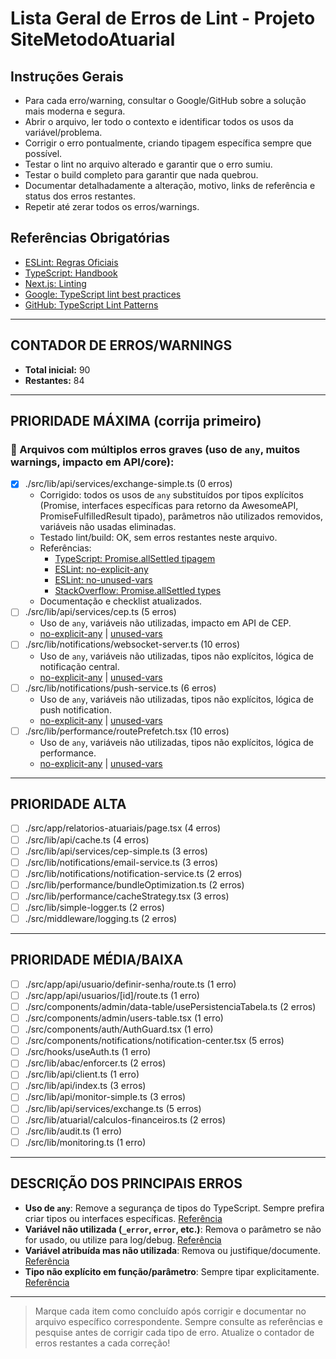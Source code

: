 # Lista Geral de Erros de Lint - Projeto SiteMetodoAtuarial

## Instruções Gerais
- Para cada erro/warning, consultar o Google/GitHub sobre a solução mais moderna e segura.
- Abrir o arquivo, ler todo o contexto e identificar todos os usos da variável/problema.
- Corrigir o erro pontualmente, criando tipagem específica sempre que possível.
- Testar o lint no arquivo alterado e garantir que o erro sumiu.
- Testar o build completo para garantir que nada quebrou.
- Documentar detalhadamente a alteração, motivo, links de referência e status dos erros restantes.
- Repetir até zerar todos os erros/warnings.

## Referências Obrigatórias
- [ESLint: Regras Oficiais](https://eslint.org/docs/latest/rules/)
- [TypeScript: Handbook](https://www.typescriptlang.org/docs/handbook/intro.html)
- [Next.js: Linting](https://nextjs.org/docs/app/building-your-application/configuring/eslint)
- [Google: TypeScript lint best practices](https://www.google.com/search?q=typescript+lint+best+practices)
- [GitHub: TypeScript Lint Patterns](https://github.com/typescript-eslint/typescript-eslint)

---

## CONTADOR DE ERROS/WARNINGS
- **Total inicial:** 90
- **Restantes:** 84

---

## PRIORIDADE MÁXIMA (corrija primeiro)

### 🛑 Arquivos com múltiplos erros graves (uso de `any`, muitos warnings, impacto em API/core):

- [x] ./src/lib/api/services/exchange-simple.ts (0 erros)
  - Corrigido: todos os usos de `any` substituídos por tipos explícitos (Promise<unknown>, interfaces específicas para retorno da AwesomeAPI, PromiseFulfilledResult tipado), parâmetros não utilizados removidos, variáveis não usadas eliminadas.
  - Testado lint/build: OK, sem erros restantes neste arquivo.
  - Referências:
    - [TypeScript: Promise.allSettled tipagem](https://www.typescriptlang.org/docs/handbook/release-notes/typescript-3-8.html)
    - [ESLint: no-explicit-any](https://typescript-eslint.io/rules/no-explicit-any/)
    - [ESLint: no-unused-vars](https://eslint.org/docs/latest/rules/no-unused-vars)
    - [StackOverflow: Promise.allSettled types](https://stackoverflow.com/questions/59780268/typescript-promise-allsettled-type)
  - Documentação e checklist atualizados.
- [ ] ./src/lib/api/services/cep.ts (5 erros)
  - Uso de `any`, variáveis não utilizadas, impacto em API de CEP.
  - [no-explicit-any](https://typescript-eslint.io/rules/no-explicit-any/) | [unused-vars](https://eslint.org/docs/latest/rules/no-unused-vars)
- [ ] ./src/lib/notifications/websocket-server.ts (10 erros)
  - Uso de `any`, variáveis não utilizadas, tipos não explícitos, lógica de notificação central.
  - [no-explicit-any](https://typescript-eslint.io/rules/no-explicit-any/) | [unused-vars](https://eslint.org/docs/latest/rules/no-unused-vars)
- [ ] ./src/lib/notifications/push-service.ts (6 erros)
  - Uso de `any`, variáveis não utilizadas, tipos não explícitos, lógica de push notification.
  - [no-explicit-any](https://typescript-eslint.io/rules/no-explicit-any/) | [unused-vars](https://eslint.org/docs/latest/rules/no-unused-vars)
- [ ] ./src/lib/performance/routePrefetch.tsx (10 erros)
  - Uso de `any`, variáveis não utilizadas, tipos não explícitos, lógica de performance.
  - [no-explicit-any](https://typescript-eslint.io/rules/no-explicit-any/) | [unused-vars](https://eslint.org/docs/latest/rules/no-unused-vars)

---

## PRIORIDADE ALTA

- [ ] ./src/app/relatorios-atuariais/page.tsx (4 erros)
- [ ] ./src/lib/api/cache.ts (4 erros)
- [ ] ./src/lib/api/services/cep-simple.ts (3 erros)
- [ ] ./src/lib/notifications/email-service.ts (3 erros)
- [ ] ./src/lib/notifications/notification-service.ts (2 erros)
- [ ] ./src/lib/performance/bundleOptimization.ts (2 erros)
- [ ] ./src/lib/performance/cacheStrategy.tsx (3 erros)
- [ ] ./src/lib/simple-logger.ts (2 erros)
- [ ] ./src/middleware/logging.ts (2 erros)

---

## PRIORIDADE MÉDIA/BAIXA

- [ ] ./src/app/api/usuario/definir-senha/route.ts (1 erro)
- [ ] ./src/app/api/usuarios/[id]/route.ts (1 erro)
- [ ] ./src/components/admin/data-table/usePersistenciaTabela.ts (2 erros)
- [ ] ./src/components/admin/users-table.tsx (1 erro)
- [ ] ./src/components/auth/AuthGuard.tsx (1 erro)
- [ ] ./src/components/notifications/notification-center.tsx (5 erros)
- [ ] ./src/hooks/useAuth.ts (1 erro)
- [ ] ./src/lib/abac/enforcer.ts (2 erros)
- [ ] ./src/lib/api/client.ts (1 erro)
- [ ] ./src/lib/api/index.ts (3 erros)
- [ ] ./src/lib/api/monitor-simple.ts (3 erros)
- [ ] ./src/lib/api/services/exchange.ts (5 erros)
- [ ] ./src/lib/atuarial/calculos-financeiros.ts (2 erros)
- [ ] ./src/lib/audit.ts (1 erro)
- [ ] ./src/lib/monitoring.ts (1 erro)

---

## DESCRIÇÃO DOS PRINCIPAIS ERROS

- **Uso de `any`**: Remove a segurança de tipos do TypeScript. Sempre prefira criar tipos ou interfaces específicas. [Referência](https://typescript-eslint.io/rules/no-explicit-any/)
- **Variável não utilizada (`_error`, `error`, etc.)**: Remova o parâmetro se não for usado, ou utilize para log/debug. [Referência](https://eslint.org/docs/latest/rules/no-unused-vars)
- **Variável atribuída mas não utilizada**: Remova ou justifique/documente. [Referência](https://eslint.org/docs/latest/rules/no-unused-vars)
- **Tipo não explícito em função/parâmetro**: Sempre tipar explicitamente. [Referência](https://www.typescriptlang.org/docs/handbook/2/functions.html)

---

> Marque cada item como concluído após corrigir e documentar no arquivo específico correspondente.
> Sempre consulte as referências e pesquise antes de corrigir cada tipo de erro.
> Atualize o contador de erros restantes a cada correção!
